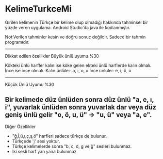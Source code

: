 # KelimeTurkceMi

Girilen kelimenin Türkçe bir kelime olup olmadığı hakkında tahminsel bir yüzde veren uygulama.
Android Studio'da java ile kodlanmıştır.

Not:Verilen tahminler kesin ve doğru sonuç değildir. Sadece bir tahmin programıdır.

----------
Dikkat edilen özellikler
Büyük ünlü uyumu %30

Kökteki ünlü harfler kalın ise köke gelen ekteki ünlü harflerde kalın olmalı. İnce ise ince olmalı.
Kalın ünlüler: a, ı, o, u
İnce ünlüler: e, i, ö, ü

-------------
Küçük Ünlü Uyumu %30

Bir kelimede düz ünlüden sonra düz ünlü "a, e, ı, i", yuvarlak ünlüden sonra yuvarlak dar veya düz geniş ünlü gelir "o, ö, u, ü" -> "u, ü" veya "a, e".
-------------
Diğer Özellikler

* "ğ,İ,ü,ı,ç,ş,ö" harfleri sadece türkçe de bulunur. 
* Türkçede 'j' sesi yoktur. 
* Türkçe kelimelerde sonra "b, c, d, g ve ğ" sesleri bulunmaz.
* İki sesli harf yan yana bulunmaz

